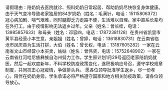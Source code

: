请假理由：陪奶奶去医院就诊、照料奶奶日常起居、帮助奶奶尽快恢复身体健康。由于天气变冷导致老家独居的84岁奶奶（姓名：毛满针，电话：15115806372）冠心病加剧、喘气艰难，同时腿脚乏力走路不便，生活难以自理。家中直系长辈均在外打工，由于疫情影响无法返乡过年。父亲（姓名：曾长桂，电话：13985857633）和母亲（姓名：邓容四，电话：17872381128）在贵州省凯里市黄平县经营小本生意，亲姐姐（姓名：曾婷，电话：13618830731）在云南省临沧市凤庆县为生活打拼，大伯（姓名：曾长权，电话：13187605282）一家在云南省文山市经营小本买卖，姑姑（姓名：曾伟贤，电话：15752648902）一家在云南省红河哈尼族彝族自治州努力工作。学生原计划1月29号返回老家陪奶奶就医，然后一起欢度新年，不料学校防疫政策变化，遂积极响应号召，遵守学校规章制度，共同抗击心冠疫情，争做排头兵。
愿各位领导批准学生返乡，尽一份孝心，陪伴在奶奶身旁。学生承诺必将严格遵守国家和地方相关防疫政策，请各位领导放心。



